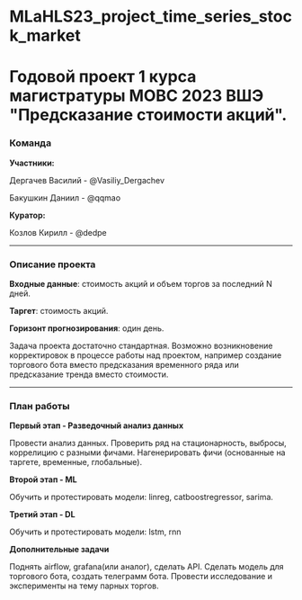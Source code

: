 # MLaHLS23_project_time_series_stock_market

# Годовой проект 1 курса магистратуры МОВС 2023 ВШЭ "Предсказание стоимости акций".

### Команда
**Участники:**

 Дергачев Василий - @Vasiliy_Dergachev
 
 Бакушкин Даниил - @qqmao

**Куратор:**

Козлов Кирилл - @dedpe
***
### Описание проекта
**Входные данные**: стоимость акций и объем торгов за последний N дней. 

**Таргет**: стоимость акций.

**Горизонт прогнозирования**: один день.

Задача проекта достаточно стандартная. Возможно возникновение корректировок в процессе работы над проектом, например создание торгового бота вместо предсказания временного ряда или предсказание тренда вместо стоимости.


***
### План работы
**Первый этап - Разведочный анализ данных**

Провести анализ данных. Проверить ряд на стационарность, выбросы, коррелицию с разными фичами. Нагенерировать фичи (основанные на таргете, временные, глобальные).

**Второй этап - ML**

Обучить и протестировать модели: linreg, catboostregressor, sarima.

**Третий этап - DL**

Обучить и протестировать модели: lstm, rnn

**Дополнительные задачи**

Поднять airflow, grafana(или аналог), сделать API. Сделать модель для торгового бота, создать телеграмм бота. Провести исследование и эксперименты на тему парных торгов.
